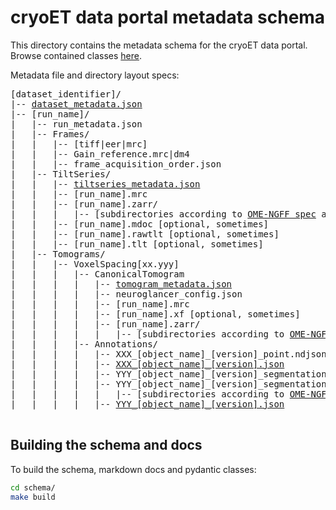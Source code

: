 # cryoET data portal metadata schema

This directory contains the metadata schema for the cryoET data portal. Browse contained classes [here](metadata_docs/index.md).

Metadata file and directory layout specs:

<pre>
[dataset_identifier]/
|-- <a href="metadata_docs/Dataset.md">dataset_metadata.json</a>
|-- [run_name]/
|   |-- run_metadata.json
|   |-- Frames/
|   |   |-- [tiff|eer|mrc]
|   |   |-- Gain_reference.mrc|dm4
|   |   |-- frame_acquisition_order.json
|   |-- TiltSeries/
|   |   |-- <a href="metadata_docs/TiltSeries.md">tiltseries_metadata.json</a>
|   |   |-- [run_name].mrc
|   |   |-- [run_name].zarr/
|   |   |   |-- [subdirectories according to <a href="https://ngff.openmicroscopy.org/latest/">OME-NGFF spec</a> at 100%, 50% and 25% scale]
|   |   |-- [run_name].mdoc [optional, sometimes]
|   |   |-- [run_name].rawtlt [optional, sometimes]
|   |   |-- [run_name].tlt [optional, sometimes]
|   |-- Tomograms/
|   |   |-- VoxelSpacing[xx.yyy]
|   |   |   |-- CanonicalTomogram
|   |   |   |   |-- <a href="metadata_docs/Tomogram.md">tomogram_metadata.json</a>
|   |   |   |   |-- neuroglancer_config.json
|   |   |   |   |-- [run_name].mrc
|   |   |   |   |-- [run_name].xf [optional, sometimes]
|   |   |   |   |-- [run_name].zarr/
|   |   |   |   |   |-- [subdirectories according to <a href="https://ngff.openmicroscopy.org/latest/">OME-NGFF spec</a> at 100%, 50% and 25% scale]
|   |   |   |-- Annotations/
|   |   |   |   |-- XXX_[object_name]_[version]_point.ndjson
|   |   |   |   |-- <a href="metadata_docs/Annotation.md">XXX_[object_name]_[version].json</a>
|   |   |   |   |-- YYY_[object_name]_[version]_segmentationmask.mrc
|   |   |   |   |-- YYY_[object_name]_[version]_segmentationmask.zarr
|   |   |   |   |   |-- [subdirectories according to <a href="https://ngff.openmicroscopy.org/latest/">OME-NGFF spec</a> at 100%, 50% and 25% scale]
|   |   |   |   |-- <a href="metadata_docs/Annotation.md">YYY_[object_name]_[version].json</a>

</pre>

## Building the schema and docs

To build the schema, markdown docs and pydantic classes:

```bash
cd schema/
make build
```
